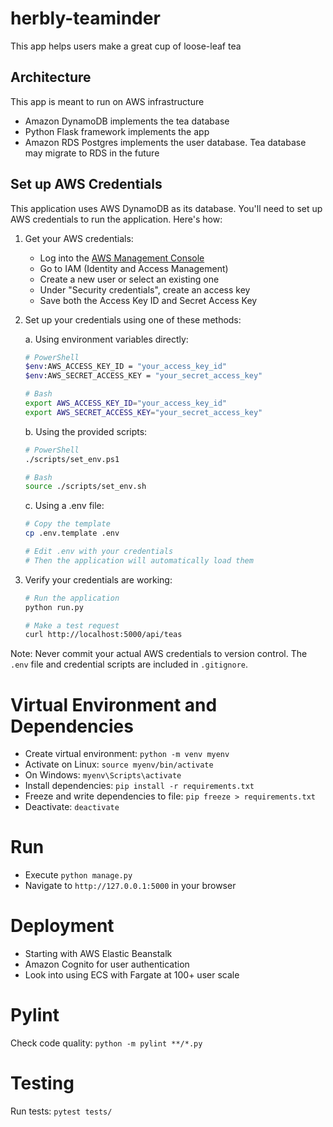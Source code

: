 # herbly-teaminder
This app helps users make a great cup of loose-leaf tea

## Architecture
This app is meant to run on AWS infrastructure
- Amazon DynamoDB implements the tea database
- Python Flask framework implements the app
- Amazon RDS Postgres implements the user database. Tea database may migrate to RDS in the future

## Set up AWS Credentials

This application uses AWS DynamoDB as its database. You'll need to set up AWS credentials to run the application. Here's how:

1. Get your AWS credentials:
   - Log into the [AWS Management Console](https://aws.amazon.com/console/)
   - Go to IAM (Identity and Access Management)
   - Create a new user or select an existing one
   - Under "Security credentials", create an access key
   - Save both the Access Key ID and Secret Access Key

2. Set up your credentials using one of these methods:

   a. Using environment variables directly:
   ```bash
   # PowerShell
   $env:AWS_ACCESS_KEY_ID = "your_access_key_id"
   $env:AWS_SECRET_ACCESS_KEY = "your_secret_access_key"

   # Bash
   export AWS_ACCESS_KEY_ID="your_access_key_id"
   export AWS_SECRET_ACCESS_KEY="your_secret_access_key"
   ```

   b. Using the provided scripts:
   ```bash
   # PowerShell
   ./scripts/set_env.ps1

   # Bash
   source ./scripts/set_env.sh
   ```
   
   c. Using a .env file:
   ```bash
   # Copy the template
   cp .env.template .env
   
   # Edit .env with your credentials
   # Then the application will automatically load them
   ```

3. Verify your credentials are working:
   ```bash
   # Run the application
   python run.py
   
   # Make a test request
   curl http://localhost:5000/api/teas
   ```

Note: Never commit your actual AWS credentials to version control. The `.env` file and credential scripts are included in `.gitignore`.

# Virtual Environment and Dependencies
- Create virtual environment: `python -m venv myenv`
- Activate on Linux: `source myenv/bin/activate`
- On Windows: `myenv\Scripts\activate`
- Install dependencies: `pip install -r requirements.txt`
- Freeze and write dependencies to file: `pip freeze > requirements.txt`
- Deactivate: `deactivate`

# Run
- Execute `python manage.py`
- Navigate to `http://127.0.0.1:5000` in your browser

# Deployment
- Starting with AWS Elastic Beanstalk
- Amazon Cognito for user authentication
- Look into using ECS with Fargate at 100+ user scale

# Pylint
Check code quality: `python -m pylint **/*.py`

# Testing
Run tests: `pytest tests/`
